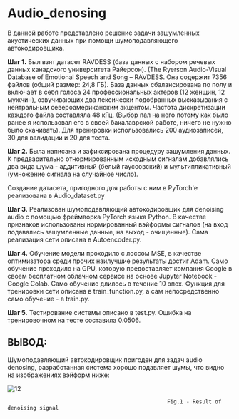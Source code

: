 # Audio_denosing

В данной работе представлено решение задачи зашумленных акустических данных при помощи шумоподавляющего автокодировщика.

**Шаг 1.** Был взят датасет RAVDESS (база данных с набором речевых данных канадского университета Райерсон). (The Ryerson Audio-Visual Database of Emotional Speech and Song – RAVDESS. Она содержит 7356 файлов (общий размер: 24,8 ГБ). База данных сбалансирована по полу и включает в себя голоса 24 профессиональных актеров (12 женщин, 12 мужчин), озвучивающих два лексически подобранных высказывания с нейтральным североамериканским акцентом. Частота дискретизации каждого файла составляла 48 кГц.
(Выбор пал на него потому как было ранее я использовал его в своей бакалаврской работе, ничего не нужно было скачивать). Для тренировки использовались 200 аудиозаписей, 30 для валидации и 20 для теста.

**Шаг 2.** Была написана и зафиксирована процедуру зашумления данных. К предварительно отнормированным исходным сигналам добавлялись два вида шума - аддитивный (белый гауссовский) и мультипликативный (умножение сигнала на случайное число). 

Создание датасета, пригодного для работы с ним в PyTorch'e реализована в Audio_dataset.py

**Шаг 3.** Реализован шумоподавляющий автокодировщик для denoising audio с помощью фреймворка PyTorch языка Python. В качестве признаков использованы нормированный вэйформы сигналов (на вход подавались зашумленные данные, на выход - очищенные). Сама реализация сети описана в Autoencoder.py.

**Шаг 4.** Обучение модели проходило с лоссом MSE, в качестве оптимизатора среди прочих наилучшие результаты достиг Adam. Само обучение проходило на GPU, которую предоставляет компания Google в своем бесплатном облачном сервисе на основе Jupyter Notebook - Google Colab. Само обучение длилось в течение 10 эпох. Функция для тренировки сети описана в train_function.py, а сам непосредственно само обучение - в train.py.

**Шаг 5.** Тестирование системы описано в test.py. Ошибка на тренировочном на тесте составила 0.0506. 

## ВЫВОД:
Шумоподавляющий автокодировщик пригоден для задач audio denosing, разработанная система хорошо подавляет шумы, что видно на изображениях вэйформ ниже:

![12](https://user-images.githubusercontent.com/60327928/107619179-d2417780-6c63-11eb-9243-544e6b5922e6.png)

                                                      Fig.1 - Result of denoising signal
